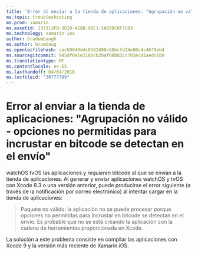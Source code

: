 ```yaml
---
title: 'Error al enviar a la tienda de aplicaciones: "Agrupación no válido - opciones no permitidas para incrustar en bitcode se detectan en el envío"'
ms.topic: troubleshooting
ms.prod: xamarin
ms.assetid: 137313FB-3D29-428B-93C1-5A05DC8F7C03
ms.technology: xamarin-ios
author: bradumbaugh
ms.author: brumbaug
ms.openlocfilehash: cacb9040ddc8582490c68bcfd24e80c4c4679eb4
ms.sourcegitcommit: 945df041e2180cb20af08b83cc703ecd1aedc6b0
ms.translationtype: MT
ms.contentlocale: es-ES
ms.lasthandoff: 04/04/2018
ms.locfileid: "30777709"
---
```

# <a name="error-when-submitting-to-app-store-invalid-bundle---options-not-allowed-to-be-embedded-in-bitcode-are-detected-in-the-submission"></a>Error al enviar a la tienda de aplicaciones: "Agrupación no válido - opciones no permitidas para incrustar en bitcode se detectan en el envío"

watchOS tvOS las aplicaciones y _requieren_ bitcode al que se envían a la tienda de aplicaciones. Al generar y enviar aplicaciones watchOS y tvOS con Xcode 8.3 o una versión anterior, puede producirse el error siguiente (a través de la notificación por correo electrónico) al intentar cargar en la tienda de aplicaciones:

>Paquete no válido: la aplicación no se puede procesar porque opciones no permitidas para incrustar en bitcode se detectan en el envío. Es probable que no se está creando la aplicación con la cadena de herramientas proporcionada en Xcode.

La solución a este problema consiste en compilar las aplicaciones con Xcode 9 y la versión más reciente de Xamarin.iOS.
